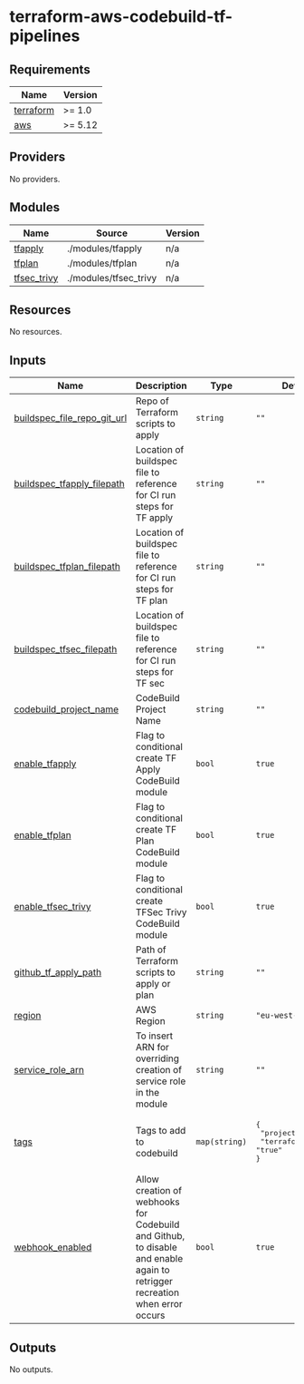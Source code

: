# terraform-aws-codebuild-tf-pipelines

<!-- BEGIN_TF_DOCS -->
## Requirements

| Name | Version |
|------|---------|
| <a name="requirement_terraform"></a> [terraform](#requirement\_terraform) | >= 1.0 |
| <a name="requirement_aws"></a> [aws](#requirement\_aws) | >= 5.12 |

## Providers

No providers.

## Modules

| Name | Source | Version |
|------|--------|---------|
| <a name="module_tfapply"></a> [tfapply](#module\_tfapply) | ./modules/tfapply | n/a |
| <a name="module_tfplan"></a> [tfplan](#module\_tfplan) | ./modules/tfplan | n/a |
| <a name="module_tfsec_trivy"></a> [tfsec\_trivy](#module\_tfsec\_trivy) | ./modules/tfsec_trivy | n/a |

## Resources

No resources.

## Inputs

| Name | Description | Type | Default | Required |
|------|-------------|------|---------|:--------:|
| <a name="input_buildspec_file_repo_git_url"></a> [buildspec\_file\_repo\_git\_url](#input\_buildspec\_file\_repo\_git\_url) | Repo of Terraform scripts to apply | `string` | `""` | no |
| <a name="input_buildspec_tfapply_filepath"></a> [buildspec\_tfapply\_filepath](#input\_buildspec\_tfapply\_filepath) | Location of buildspec file to reference for CI run steps for TF apply | `string` | `""` | no |
| <a name="input_buildspec_tfplan_filepath"></a> [buildspec\_tfplan\_filepath](#input\_buildspec\_tfplan\_filepath) | Location of buildspec file to reference for CI run steps for TF plan | `string` | `""` | no |
| <a name="input_buildspec_tfsec_filepath"></a> [buildspec\_tfsec\_filepath](#input\_buildspec\_tfsec\_filepath) | Location of buildspec file to reference for CI run steps for TF sec | `string` | `""` | no |
| <a name="input_codebuild_project_name"></a> [codebuild\_project\_name](#input\_codebuild\_project\_name) | CodeBuild Project Name | `string` | `""` | no |
| <a name="input_enable_tfapply"></a> [enable\_tfapply](#input\_enable\_tfapply) | Flag to conditional create TF Apply CodeBuild module | `bool` | `true` | no |
| <a name="input_enable_tfplan"></a> [enable\_tfplan](#input\_enable\_tfplan) | Flag to conditional create TF Plan CodeBuild module | `bool` | `true` | no |
| <a name="input_enable_tfsec_trivy"></a> [enable\_tfsec\_trivy](#input\_enable\_tfsec\_trivy) | Flag to conditional create TFSec Trivy CodeBuild module | `bool` | `true` | no |
| <a name="input_github_tf_apply_path"></a> [github\_tf\_apply\_path](#input\_github\_tf\_apply\_path) | Path of Terraform scripts to apply or plan | `string` | `""` | no |
| <a name="input_region"></a> [region](#input\_region) | AWS Region | `string` | `"eu-west-1"` | no |
| <a name="input_service_role_arn"></a> [service\_role\_arn](#input\_service\_role\_arn) | To insert ARN for overriding creation of service role in the module | `string` | `""` | no |
| <a name="input_tags"></a> [tags](#input\_tags) | Tags to add to codebuild | `map(string)` | <pre>{<br>  "project": "test",<br>  "terraform": "true"<br>}</pre> | no |
| <a name="input_webhook_enabled"></a> [webhook\_enabled](#input\_webhook\_enabled) | Allow creation of webhooks for Codebuild and Github, to disable and enable again to retrigger recreation when error occurs | `bool` | `true` | no |

## Outputs

No outputs.
<!-- END_TF_DOCS -->
